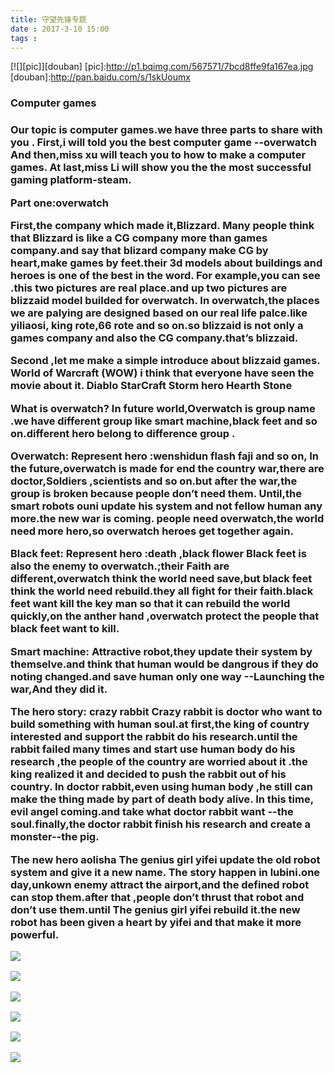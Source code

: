 ```yaml
---
title: 守望先锋专题
date : 2017-3-10 15:00
tags :
---
```


[![][pic]][douban]
[pic]:http://p1.bqimg.com/567571/7bcd8ffe9fa167ea.jpg
[douban]:http://pan.baidu.com/s/1skUoumx



<h3>Computer games<h3>
Our topic is computer games.we have three parts to share with you .
First,i will told you the best computer game --overwatch
And then,miss xu will teach you to how to make a computer games.
At last,miss Li will show you the the most successful gaming platform-steam.

Part one:overwatch

First,the company which made it,Blizzard.
Many people think that Blizzard is like a CG company more than games company.and say that blizard company make CG by heart,make games by feet.their 3d models about buildings and heroes is one of the best in the word.
For example,you can see .this two pictures are real place.and up two pictures are blizzaid model builded for overwatch.
In overwatch,the places we are palying are designed based on our real life palce.like yiliaosi, king rote,66 rote and so on.so blizzaid is not only a games company and also the CG company.that’s blizzaid.

Second ,let me make a simple introduce about blizzaid games.
World of Warcraft (WOW) i think that everyone have seen the movie about it.
Diablo
StarCraft
Storm hero
Hearth Stone


What is overwatch?
In future world,Overwatch is group name .we have different group like smart machine,black feet and so on.different hero belong to difference group .

Overwatch:
Represent hero :wenshidun flash faji and so on,
In the future,overwatch is made for end the country war,there are doctor,Soldiers ,scientists and so on.but after the war,the group is broken because people don’t need them.
Until,the smart robots ouni update his system and not fellow human any more.the new war is coming. people need overwatch,the world need more hero,so overwatch heroes get together again.


Black feet:
Represent hero :death ,black flower
Black feet is also the enemy to overwatch.;their Faith are different,overwatch think the world need save,but black feet think the world need rebuild.they all fight for their faith.black feet want kill the key man so that it can rebuild the world quickly,on the anther hand ,overwatch protect the people that black feet want to kill.

Smart machine:
Attractive robot,they update their system by themselve.and think that human would be dangrous if they do noting changed.and save human only one way --Launching the war,And they did it.



The hero story: crazy rabbit
Crazy rabbit is doctor who want to build something with human soul.at first,the king of country interested  and support the rabbit do his research.until the rabbit failed many times and start use human body do his research ,the people of the country are worried about it .the king realized it and decided to push the rabbit out of his country.
In doctor rabbit,even using human body ,he still can make the thing made by part of death body alive.
In this time, evil angel coming.and take what doctor rabbit want --the soul.finally,the doctor rabbit finish his research and create a monster--the pig.

The new hero aolisha
The genius girl yifei update the old robot system and give it a new name.
The story happen in lubini.one day,unkown enemy attract the airport,and the defined robot can stop them.after that ,people don’t thrust that robot and don’t use them.until The genius girl yifei rebuild it.the new robot has been given a heart by yifei and that make it more powerful.

![](http://p1.bqimg.com/567571/c5472cf025bb488c.jpg)

![](http://p1.bqimg.com/567571/40dc37c1fc94d6be.jpg)

![](http://i1.piimg.com/567571/9e2503e0cee51bd2.jpg)

![](http://p1.bqimg.com/567571/dd9eeeaba2ce6193.jpg)

![](http://i1.piimg.com/567571/542c1a183b8d8152.jpg)

![](http://p1.bqimg.com/567571/fdfae40e2babfb5b.jpg)
